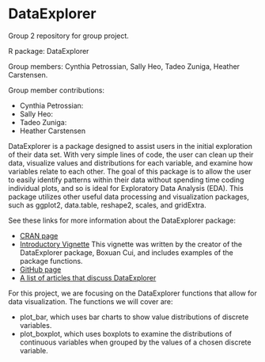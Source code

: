 # DataExplorer
Group 2 repository for group project. 

R package: DataExplorer

Group members: Cynthia Petrossian, Sally Heo, Tadeo Zuniga, Heather Carstensen.

Group member contributions:

* Cynthia Petrossian:
* Sally Heo:
* Tadeo Zuniga:
* Heather Carstensen

DataExplorer is a package designed to assist users in the initial exploration of their data set. With very simple lines of code, the user can clean up their data, visualize values and distributions for each variable, and examine how variables relate to each other. The goal of this package is to allow the user to easily identify patterns within their data without spending time coding individual plots, and so is ideal for Exploratory Data Analysis (EDA). This package utilizes other useful data processing and visualization packages, such as ggplot2, data.table, reshape2, scales, and gridExtra. 

See these links for more information about the DataExplorer package:
* [CRAN page](https://cran.r-project.org/web/packages/DataExplorer/index.html)
* [Introductory Vignette](https://cran.r-project.org/web/packages/DataExplorer/vignettes/dataexplorer-intro.html#bar-charts) This vignette was written by the creator of the DataExplorer package, Boxuan Cui, and includes examples of the package functions. 
* [GitHub page](https://github.com/boxuancui/DataExplorer)
* [A list of articles that discuss DataExplorer](https://github.com/boxuancui/DataExplorer/wiki/Articles)

For this project, we are focusing on the DataExplorer functions that allow for data visualization. The functions we will cover are:
* plot_bar, which uses bar charts to show value distributions of discrete variables. 
* plot_boxplot, which uses boxplots to examine the distributions of continuous variables when grouped by the values of a chosen discrete variable.  
